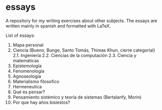# essays
A repository for my writing exercises about other subjects. The essays are written mainly in spanish and formatted with LaTeX.

List of essays:

1. Mapa personal
2. Ciencia (Bueno, Bunge, Santo Tomás, Thimas Khun, cierre categorial)
    2.1. Ingeniería
    2.2. Ciencias de la computación
    2.3. Ciencia y matemáticas
3. Epistemología
4. Fenomenología
4. Agnoseología
5. Materialismo filosofico
6. Hermeneutica
7. Qué es pensar?
8. Pensamiento sistémico y teoría de sistemas (Bertalanfy, Morin)
9. Por que hay años bisiestos?

